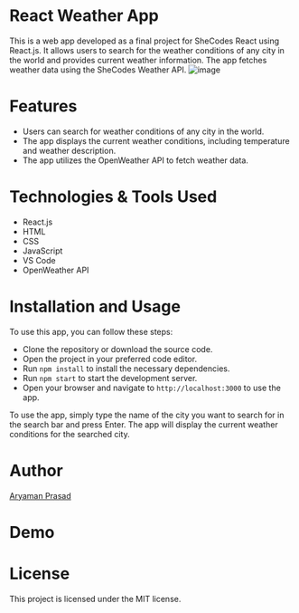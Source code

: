 # React Weather App
This is a web app developed as a final project for SheCodes React using React.js. It allows users to search for the weather conditions of any city in the world and provides current weather information. The app fetches weather data using the SheCodes Weather API.
![image](https://github.com/aryaman0777/react-weather-app/assets/108079468/c634b52a-af90-479e-a4ff-842292a0e060)

# Features
- Users can search for weather conditions of any city in the world.
- The app displays the current weather conditions, including temperature and weather description.
- The app utilizes the OpenWeather API to fetch weather data.

# Technologies & Tools Used
- React.js
- HTML
- CSS
- JavaScript
- VS Code
- OpenWeather API

# Installation and Usage
To use this app, you can follow these steps:

- Clone the repository or download the source code.
- Open the project in your preferred code editor.
- Run  `npm install` to install the necessary dependencies.
- Run `npm start` to start the development server.
- Open your browser and navigate to `http://localhost:3000` to use the app.

To use the app, simply type the name of the city you want to search for in the search bar and press Enter. The app will display the current weather conditions for the searched city.

# Author
<a href="https://www.linkedin.com/in/aryaman-prasad-05986820a/">Aryaman Prasad </a>

# Demo

# License
This project is licensed under the MIT license.
